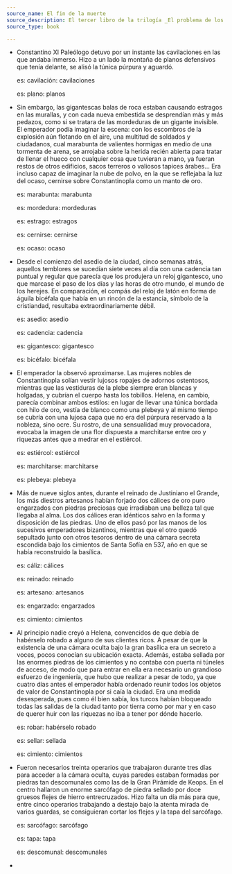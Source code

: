```yaml
---
source_name: El fin de la muerte
source_description: El tercer libro de la trilogía _El problema de los tres cuerpos_, de Cixin Liu.
source_type: book

---
```


- Constantino XI Paleólogo detuvo por un instante las cavilaciones en las que andaba inmerso. Hizo a un lado la montaña de planos defensivos que tenía delante, se alisó la túnica púrpura y aguardó.

    <div markdown="1" class="tagged-entries">

    es: cavilación: cavilaciones

    es: plano: planos

    </div>

- Sin embargo, las gigantescas balas de roca estaban causando estragos en las murallas, y con cada nueva embestida se desprendían más y más pedazos, como si se tratara de las mordeduras de un gigante invisible. El emperador podía imaginar la escena: con los escombros de la explosión aún flotando en el aire, una multitud de soldados y ciudadanos, cual marabunta de valientes hormigas en medio de una tormenta de arena, se arrojaba sobre la herida recién abierta para tratar de llenar el hueco con cualquier cosa que tuvieran a mano, ya fueran restos de otros edificios, sacos terreros o valiosos tapices árabes... Era incluso capaz de imaginar la nube de polvo, en la que se reflejaba la luz del ocaso, cernirse sobre Constantinopla como un manto de oro.

    <div markdown="1" class="tagged-entries">

    es: marabunta: marabunta

    es: mordedura: mordeduras

    es: estrago: estragos

    es: cernirse: cernirse

    es: ocaso: ocaso

    </div>

- Desde el comienzo del asedio de la ciudad, cinco semanas atrás, aquellos temblores se sucedían siete veces al día con una cadencia tan puntual y regular que parecía que los produjera un reloj gigantesco, uno que marcase el paso de los días y las horas de otro mundo, el mundo de los herejes. En comparación, el compás del reloj de latón en forma de águila bicéfala que había en un rincón de la estancia, símbolo de la cristiandad, resultaba extraordinariamente débil.

    <div markdown="1" class="tagged-entries">

    es: asedio: asedio

    es: cadencia: cadencia

    es: gigantesco: gigantesco

    es: bicéfalo: bicéfala

    </div>

- El emperador la observó aproximarse. Las mujeres nobles de Constantinopla solían vestir lujosos ropajes de adornos ostentosos, mientras que las vestiduras de la plebe siempre eran blancas y holgadas, y cubrían el cuerpo hasta los tobillos. Helena, en cambio, parecía combinar ambos estilos: en lugar de llevar una túnica bordada con hilo de oro, vestía de blanco como una plebeya y al mismo tiempo se cubría con una lujosa capa que no era del púrpura reservado a la nobleza, sino ocre. Su rostro, de una sensualidad muy provocadora, evocaba la imagen de una flor dispuesta a marchitarse entre oro y riquezas antes que a medrar en el estiércol.

    <div markdown="1" class="tagged-entries">

    es: estiércol: estiércol

    es: marchitarse: marchitarse

    es: plebeya: plebeya

    </div>

- Más de nueve siglos antes, durante el reinado de Justiniano el Grande, los más diestros artesanos habían forjado dos cálices de oro puro engarzados con piedras preciosas que irradiaban una belleza tal que llegaba al alma. Los dos cálices eran idénticos salvo en la forma y disposición de las piedras. Uno de ellos pasó por las manos de los sucesivos emperadores bizantinos, mientras que el otro quedó sepultado junto con otros tesoros dentro de una cámara secreta escondida bajo los cimientos de Santa Sofía en 537, año en que se había reconstruido la basílica.

    <div markdown="1" class="tagged-entries">

    es: cáliz: cálices

    es: reinado: reinado

    es: artesano: artesanos

    es: engarzado: engarzados

    es: cimiento: cimientos

    </div>

- Al principio nadie creyó a Helena, convencidos de que debía de habérselo robado a alguno de sus clientes ricos. A pesar de que la existencia de una cámara oculta bajo la gran basílica era un secreto a voces, pocos conocían su ubicación exacta. Además, estaba sellada por las enormes piedras de los cimientos y no contaba con puerta ni túneles de acceso, de modo que para entrar en ella era necesario un grandioso esfuerzo de ingeniería, que hubo que realizar a pesar de todo, ya que cuatro días antes el emperador había ordenado reunir todos los objetos de valor de Constantinopla por si caía la ciudad. Era una medida desesperada, pues como él bien sabía, los turcos habían bloqueado todas las salidas de la ciudad tanto por tierra como por mar y en caso de querer huir con las riquezas no iba a tener por dónde hacerlo.

    <div markdown="1" class="tagged-entries">

    es: robar: habérselo robado

    es: sellar: sellada

    es: cimiento: cimientos

    </div>

- Fueron necesarios treinta operarios que trabajaron durante tres días para acceder a la cámara oculta, cuyas paredes estaban formadas por piedras tan descomunales como las de la Gran Pirámide de Keops. En el centro hallaron un enorme sarcófago de piedra sellado por doce gruesos flejes de hierro entrecruzados. Hizo falta un día más para que, entre cinco operarios trabajando a destajo bajo la atenta mirada de varios guardas, se consiguieran cortar los flejes y la tapa del sarcófago.

    <div markdown="1" class="tagged-entries">

    es: sarcófago: sarcófago

    es: tapa: tapa

    es: descomunal: descomunales

    </div>

- 